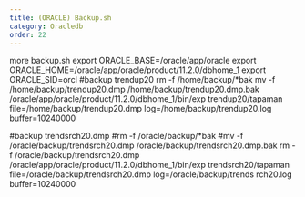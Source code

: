 ```yaml
---
title: (ORACLE) Backup.sh
category: Oracledb
order: 22
---
```


more backup.sh
export ORACLE_BASE=/oracle/app/oracle
export ORACLE_HOME=/oracle/app/oracle/product/11.2.0/dbhome_1
export ORACLE_SID=orcl
#backup trendup20
rm -f /home/backup/*bak
mv -f /home/backup/trendup20.dmp /home/backup/trendup20.dmp.bak
/oracle/app/oracle/product/11.2.0/dbhome_1/bin/exp trendup20/tapaman file=/home/backup/trendup20.dmp log=/home/backup/trendup20.log 
buffer=10240000

#backup trendsrch20.dmp
#rm -f /oracle/backup/*bak
#mv -f /oracle/backup/trendsrch20.dmp /oracle/backup/trendsrch20.dmp.bak
rm -f /oracle/backup/trendsrch20.dmp
/oracle/app/oracle/product/11.2.0/dbhome_1/bin/exp trendsrch20/tapaman file=/oracle/backup/trendsrch20.dmp log=/oracle/backup/trends
rch20.log buffer=10240000



